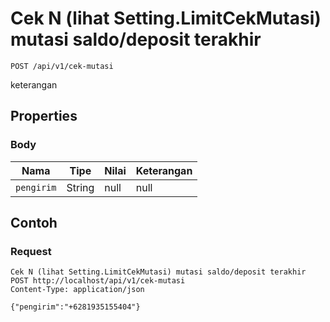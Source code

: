 # Cek N (lihat Setting.LimitCekMutasi) mutasi saldo/deposit terakhir
```http
POST /api/v1/cek-mutasi
```
keterangan
## Properties
### Body
Nama | Tipe | Nilai | Keterangan
--- | --- | --- | ---
<code>pengirim</code> | String | null | null
## Contoh
### Request
```http
Cek N (lihat Setting.LimitCekMutasi) mutasi saldo/deposit terakhir
POST http://localhost/api/v1/cek-mutasi
Content-Type: application/json

{"pengirim":"+6281935155404"}
```
